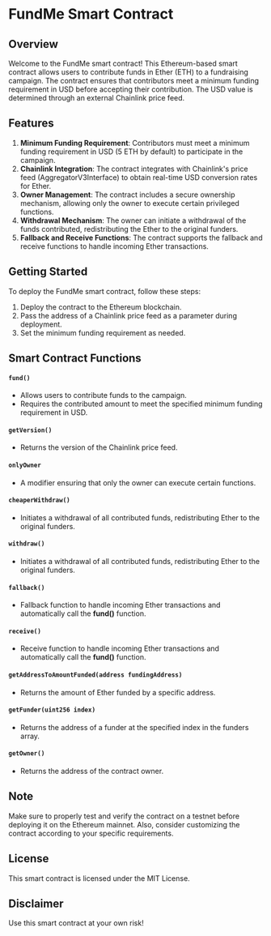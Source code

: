 # FundMe Smart Contract

## Overview
Welcome to the FundMe smart contract! This Ethereum-based smart contract allows users to contribute funds in Ether (ETH) to a fundraising campaign. The contract ensures that contributors meet a minimum funding requirement in USD before accepting their contribution. The USD value is determined through an external Chainlink price feed.

## Features
1. **Minimum Funding Requirement**: Contributors must meet a minimum funding requirement in USD (5 ETH by default) to participate in the campaign.
2. **Chainlink Integration**: The contract integrates with Chainlink's price feed (AggregatorV3Interface) to obtain real-time USD conversion rates for Ether.
3. **Owner Management**: The contract includes a secure ownership mechanism, allowing only the owner to execute certain privileged functions.
4. **Withdrawal Mechanism**: The owner can initiate a withdrawal of the funds contributed, redistributing the Ether to the original funders.
5. **Fallback and Receive Functions**: The contract supports the fallback and receive functions to handle incoming Ether transactions.

## Getting Started
To deploy the FundMe smart contract, follow these steps:
1. Deploy the contract to the Ethereum blockchain.
2. Pass the address of a Chainlink price feed as a parameter during deployment.
3. Set the minimum funding requirement as needed.
   
## Smart Contract Functions
#### `fund()`
- Allows users to contribute funds to the campaign.
- Requires the contributed amount to meet the specified minimum funding requirement in USD.

#### `getVersion()`
- Returns the version of the Chainlink price feed.

#### `onlyOwner`
- A modifier ensuring that only the owner can execute certain functions.

#### `cheaperWithdraw()`
- Initiates a withdrawal of all contributed funds, redistributing Ether to the original funders.

#### `withdraw()`
- Initiates a withdrawal of all contributed funds, redistributing Ether to the original funders.

#### `fallback()`
- Fallback function to handle incoming Ether transactions and automatically call the **fund()** function.

#### `receive()`
- Receive function to handle incoming Ether transactions and automatically call the **fund()** function.

#### `getAddressToAmountFunded(address fundingAddress)`
- Returns the amount of Ether funded by a specific address.

#### `getFunder(uint256 index)`
- Returns the address of a funder at the specified index in the funders array.

#### `getOwner()`
- Returns the address of the contract owner.

## Note
Make sure to properly test and verify the contract on a testnet before deploying it on the Ethereum mainnet. Also, consider customizing the contract according to your specific requirements.

## License
This smart contract is licensed under the MIT License.

## Disclaimer
Use this smart contract at your own risk!